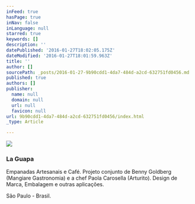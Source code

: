 ```yaml
---
inFeed: true
hasPage: true
inNav: false
inLanguage: null
starred: true
keywords: []
description: ''
datePublished: '2016-01-27T18:02:05.175Z'
dateModified: '2016-01-27T18:01:59.963Z'
title: ''
author: []
sourcePath: _posts/2016-01-27-9b90cdd1-4da7-484d-a2cd-632751fd0456.md
published: true
authors: []
publisher:
  name: null
  domain: null
  url: null
  favicon: null
url: 9b90cdd1-4da7-484d-a2cd-632751fd0456/index.html
_type: Article

---
```

![](https://s3-us-west-2.amazonaws.com/the-grid-img/p/35f6f5894bf55ee12f233ea7ece9577101525476.jpg)

### La Guapa

Empanadas Artesanais e Café. Projeto conjunto de Benny Goldberg (Mangiare Gastronomia) e a chef Paola Carosella (Arturito). Design de Marca, Embalagem e outras aplicações.

São Paulo - Brasil.